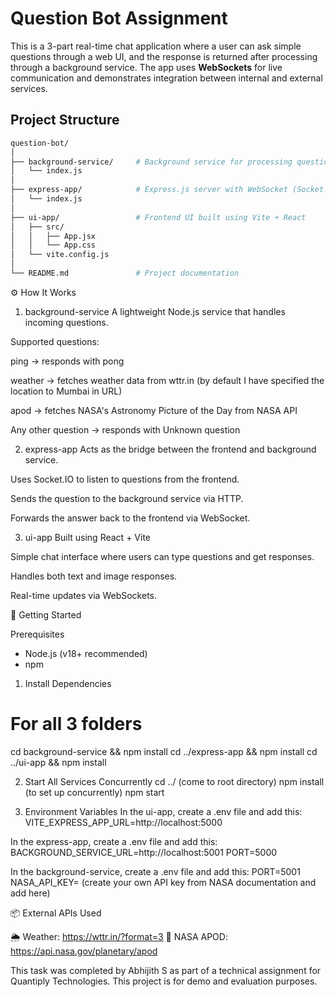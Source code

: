 # Question Bot Assignment

This is a 3-part real-time chat application where a user can ask simple questions through a web UI, and the response is returned after processing through a background service. The app uses **WebSockets** for live communication and demonstrates integration between internal and external services.

## Project Structure

```bash
question-bot/
│
├── background-service/     # Background service for processing questions
│   └── index.js
│
├── express-app/            # Express.js server with WebSocket (Socket.IO)
│   └── index.js
│
├── ui-app/                 # Frontend UI built using Vite + React
│   ├── src/
│   │   ├── App.jsx
│   │   └── App.css
│   └── vite.config.js
│
└── README.md               # Project documentation


```
⚙️ How It Works
1. background-service
A lightweight Node.js service that handles incoming questions.

Supported questions:

ping → responds with pong

weather → fetches weather data from wttr.in  (by default I have specified the location to Mumbai in URL)

apod → fetches NASA's Astronomy Picture of the Day from NASA API

Any other question → responds with Unknown question

2. express-app
Acts as the bridge between the frontend and background service.

Uses Socket.IO to listen to questions from the frontend.

Sends the question to the background service via HTTP.

Forwards the answer back to the frontend via WebSocket.

3. ui-app
Built using React + Vite

Simple chat interface where users can type questions and get responses.

Handles both text and image responses.

Real-time updates via WebSockets.



🚀 Getting Started

Prerequisites
* Node.js (v18+ recommended)
* npm

1. Install Dependencies
# For all 3 folders
cd background-service && npm install
cd ../express-app && npm install
cd ../ui-app && npm install


2. Start All Services Concurrently
cd ../   (come to root directory)
npm install   (to set up concurrently)
npm start 



3. Environment Variables
In the ui-app, create a .env file and add this:
VITE_EXPRESS_APP_URL=http://localhost:5000

In the express-app, create a .env file and add this:
BACKGROUND_SERVICE_URL=http://localhost:5001
PORT=5000

In the background-service, create a .env file and add this:
PORT=5001
NASA_API_KEY= (create your own API key from NASA documentation and add here)




📦 External APIs Used

🌦 Weather: https://wttr.in/?format=3
🚀 NASA APOD: https://api.nasa.gov/planetary/apod





This task was completed by Abhijith S as part of a technical assignment for Quantiply Technologies.
This project is for demo and evaluation purposes.
